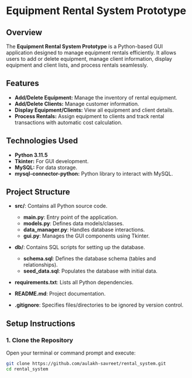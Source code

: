 # Equipment Rental System Prototype

## Overview

The **Equipment Rental System Prototype** is a Python-based GUI application designed to manage equipment rentals efficiently. It allows users to add or delete equipment, manage client information, display equipment and client lists, and process rentals seamlessly.

## Features

- **Add/Delete Equipment:** Manage the inventory of rental equipment.
- **Add/Delete Clients:** Manage customer information.
- **Display Equipment/Clients:** View all equipment and client details.
- **Process Rentals:** Assign equipment to clients and track rental transactions with automatic cost calculation.

## Technologies Used

- **Python 3.11.5**
- **Tkinter:** For GUI development.
- **MySQL:** For data storage.
- **mysql-connector-python:** Python library to interact with MySQL.

## Project Structure

- **src/**: Contains all Python source code.
  - **main.py**: Entry point of the application.
  - **models.py**: Defines data models/classes.
  - **data_manager.py**: Handles database interactions.
  - **gui.py**: Manages the GUI components using Tkinter.
- **db/**: Contains SQL scripts for setting up the database.

  - **schema.sql**: Defines the database schema (tables and relationships).
  - **seed_data.sql**: Populates the database with initial data.

- **requirements.txt**: Lists all Python dependencies.
- **README.md**: Project documentation.
- **.gitignore**: Specifies files/directories to be ignored by version control.

## Setup Instructions

### 1. Clone the Repository

Open your terminal or command prompt and execute:

```bash
git clone https://github.com/aulakh-savreet/rental_system.git
cd rental_system
```
